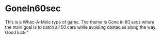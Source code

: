 # GoneIn60sec
This is a Whac-A-Mole type of game. 
The theme is Gone in 60 secs where the main goal 
is to catch all 50 cars while avoiding obstacles along the way. 
Good luck!"
